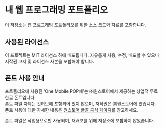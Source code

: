 # 내 웹 프로그래밍 포트폴리오

이 저장소는 웹 프로그래밍 포트폴리오를 위한 소스 코드와 자료를 포함합니다.

## 사용된 라이선스

이 프로젝트는 MIT 라이선스 하에 배포됩니다. 자유롭게 사용, 수정, 배포할 수 있으나 저작권 고지 및 라이선스 사본을 포함해야 합니다.

## 폰트 사용 안내

포트폴리오에 사용된 'One Mobile POP체'는 ㈜원스토어에서 제공하는 상업적 무료 한글 폰트입니다.  
폰트 파일 자체는 깃허브에 포함되어 있지 않으며, 저작권은 ㈜원스토어에 있습니다.  
폰트 사용에 대한 자세한 내용은 [원스토어 글꼴 공식 페이지](https://onestorecorp.com/sv/fordev_font/)를 참고하세요.

폰트 파일은 작업용으로만 사용되며, 재배포를 위해 저장소에 포함하지 않았습니다.


